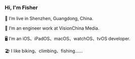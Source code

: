 ### Hi, I'm Fisher

📍 I’m live in Shenzhen, Guangdong, China.

🏢 I’m an engineer work at VisionChina Media.

🖥 I’m an iOS、iPadOS、macOS、watchOS、tvOS developer.

🏖 	 I like biking、climbing、fishing......


<!--
**liyu158163/liyu158163** is a ✨ _special_ ✨ repository because its `README.md` (this file) appears on your GitHub profile.

Here are some ideas to get you started:

- 🔭 I’m currently working on ...
- 🌱 I’m currently learning ...
- 👯 I’m looking to collaborate on ...
- 🤔 I’m looking for help with ...
- 💬 Ask me about ...
- 📫 How to reach me: ...
- 😄 Pronouns: ...
- ⚡ Fun fact: ...
-->
